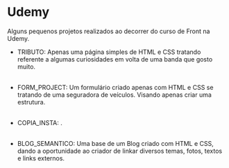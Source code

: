 # Udemy
Alguns pequenos projetos realizados ao decorrer do curso de Front na Udemy.

- TRIBUTO:
Apenas uma página simples de HTML e CSS tratando referente a algumas curiosidades em volta de uma banda que gosto muito.
<br><br>

- FORM_PROJECT:
Um formulário criado apenas com HTML e CSS se tratando de uma seguradora de veículos. Visando apenas criar uma estrutura.
<br><br>

- COPIA_INSTA:
  .
<br><br>

- BLOG_SEMANTICO:
Uma base de um Blog criado com HTML e CSS, dando a oportunidade ao criador de linkar diversos temas, fotos, textos e links externos.

